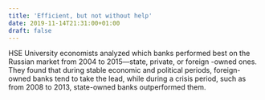```yaml
---
title: 'Efficient, but not without help'
date: 2019-11-14T21:31:00+01:00
draft: false
---
```


HSE University economists analyzed which banks performed best on the Russian market from 2004 to 2015—state, private, or foreign -owned ones. They found that during stable economic and political periods, foreign-owned banks tend to take the lead, while during a crisis period, such as from 2008 to 2013, state-owned banks outperformed them.